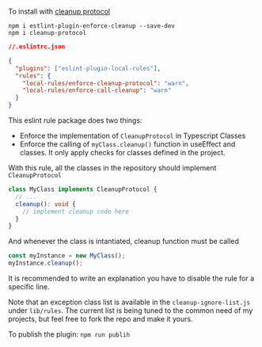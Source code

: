 To install with [cleanup protocol](https://www.npmjs.com/package/cleanup-protocol)

```
npm i estlint-plugin-enforce-cleanup --save-dev
npm i cleanup-protocol
```

```json
//.eslintrc.json

{
  "plugins": ["eslint-plugin-local-rules"],
  "rules": {
    "local-rules/enforce-cleanup-protocol": "warn",
    "local-rules/enforce-call-cleanup": "warn"
  }
}
```

This eslint rule package does two things:

- Enforce the implementation of `CleanupProtocol` in Typescript Classes
- Enforce the calling of `myClass.cleanup()` function in useEffect and classes. It only apply checks for classes defined in the project.

With this rule, all the classes in the repository should implement `CleanupProtocol`

```typescript
class MyClass implements CleanupProtocol {
  // ...
  cleanup(): void {
    // implement cleanup code here
  }
}
```

And whenever the class is intantiated, cleanup function must be called

```typescript
const myInstance = new MyClass();
myInstance.cleanup();
```

It is recommended to write an explanation you have to disable the rule for a specific line.

Note that an exception class list is available in the `cleanup-ignore-list.js` under `lib/rules`. The current list is being tuned to the common need of my projects, but feel free to fork the repo and make it yours.

To publish the plugin:
`npm run publih`

